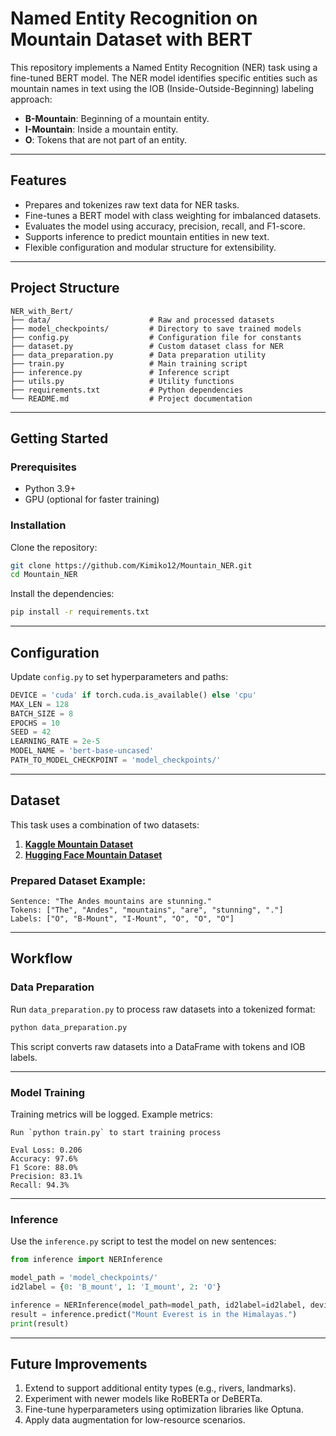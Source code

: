 # Named Entity Recognition on Mountain Dataset with BERT

This repository implements a Named Entity Recognition (NER) task using a fine-tuned BERT model. The NER model identifies specific entities such as mountain names in text using the IOB (Inside-Outside-Beginning) labeling approach:

- **B-Mountain**: Beginning of a mountain entity.
- **I-Mountain**: Inside a mountain entity.
- **O**: Tokens that are not part of an entity.

---

## Features

- Prepares and tokenizes raw text data for NER tasks.
- Fine-tunes a BERT model with class weighting for imbalanced datasets.
- Evaluates the model using accuracy, precision, recall, and F1-score.
- Supports inference to predict mountain entities in new text.
- Flexible configuration and modular structure for extensibility.

---

## Project Structure

```
NER_with_Bert/
├── data/                      # Raw and processed datasets
├── model_checkpoints/         # Directory to save trained models
├── config.py                  # Configuration file for constants
├── dataset.py                 # Custom dataset class for NER
├── data_preparation.py        # Data preparation utility
├── train.py                   # Main training script
├── inference.py               # Inference script
├── utils.py                   # Utility functions
├── requirements.txt           # Python dependencies
└── README.md                  # Project documentation
```

---

## Getting Started

### Prerequisites

- Python 3.9+
- GPU (optional for faster training)

### Installation

Clone the repository:

```bash
git clone https://github.com/Kimiko12/Mountain_NER.git
cd Mountain_NER
```

Install the dependencies:

```bash
pip install -r requirements.txt
```

---

## Configuration

Update `config.py` to set hyperparameters and paths:

```python
DEVICE = 'cuda' if torch.cuda.is_available() else 'cpu'
MAX_LEN = 128
BATCH_SIZE = 8
EPOCHS = 10
SEED = 42
LEARNING_RATE = 2e-5
MODEL_NAME = 'bert-base-uncased'
PATH_TO_MODEL_CHECKPOINT = 'model_checkpoints/'
```

---

## Dataset

This task uses a combination of two datasets:

1. **[Kaggle Mountain Dataset](https://www.kaggle.com/datasets/geraygench/mountain-ner-dataset)**  
2. **[Hugging Face Mountain Dataset](https://huggingface.co/datasets/telord/mountains-ner-dataset)**  

### Prepared Dataset Example:
```text
Sentence: "The Andes mountains are stunning."
Tokens: ["The", "Andes", "mountains", "are", "stunning", "."]
Labels: ["O", "B-Mount", "I-Mount", "O", "O", "O"]
```
---

## Workflow

### Data Preparation

Run `data_preparation.py` to process raw datasets into a tokenized format:

```bash
python data_preparation.py
```

This script converts raw datasets into a DataFrame with tokens and IOB labels.

---

### Model Training

Training metrics will be logged. Example metrics:
```
Run `python train.py` to start training process
```


```
Eval Loss: 0.206
Accuracy: 97.6%
F1 Score: 88.0%
Precision: 83.1%
Recall: 94.3%
```

---

### Inference

Use the `inference.py` script to test the model on new sentences:

```python
from inference import NERInference

model_path = 'model_checkpoints/'
id2label = {0: 'B_mount', 1: 'I_mount', 2: 'O'}

inference = NERInference(model_path=model_path, id2label=id2label, device='cpu')
result = inference.predict("Mount Everest is in the Himalayas.")
print(result)
```
---

## Future Improvements

1. Extend to support additional entity types (e.g., rivers, landmarks).
2. Experiment with newer models like RoBERTa or DeBERTa.
3. Fine-tune hyperparameters using optimization libraries like Optuna.
4. Apply data augmentation for low-resource scenarios.

